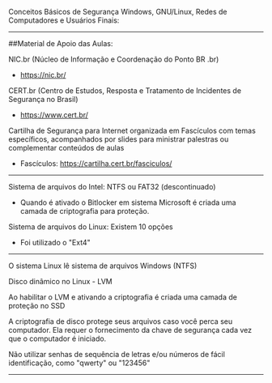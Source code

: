 Conceitos Básicos de Segurança Windows, GNU/Linux, Redes de Computadores e Usuários Finais:

---

##Material de Apoio das Aulas:

NIC.br (Núcleo de Informação e Coordenação do Ponto BR .br)
 - https://nic.br/

CERT.br (Centro de Estudos, Resposta e Tratamento de Incidentes de Segurança no Brasil)
 - https://www.cert.br/

Cartilha de Segurança para Internet organizada em Fascículos com temas específicos, acompanhados por slides para ministrar palestras ou complementar conteúdos de aulas
 - Fascículos: https://cartilha.cert.br/fasciculos/

---

Sistema de arquivos do Intel: NTFS ou FAT32 (descontinuado)

- Quando é ativado o Bitlocker em sistema Microsoft é criada uma camada de criptografia para proteção.

Sistema de arquivos do Linux: Existem 10 opções

- Foi utilizado o "Ext4"

---

O sistema Linux lê sistema de arquivos Windows (NTFS)

Disco dinâmico no Linux - LVM

Ao habilitar o LVM e ativando a criptografia é criada uma camada de proteção no SSD

A criptografia de disco protege seus arquivos caso você perca seu computador. Ela requer o fornecimento da chave de segurança cada vez que o computador é iniciado.

Não utilizar senhas de sequência de letras e/ou números de fácil identificação, como "qwerty" ou "123456"

---

